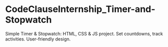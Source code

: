 # CodeClauseInternship_Timer-and-Stopwatch
Simple Timer &amp; Stopwatch: HTML, CSS &amp; JS project. Set countdowns, track activities. User-friendly design. 
